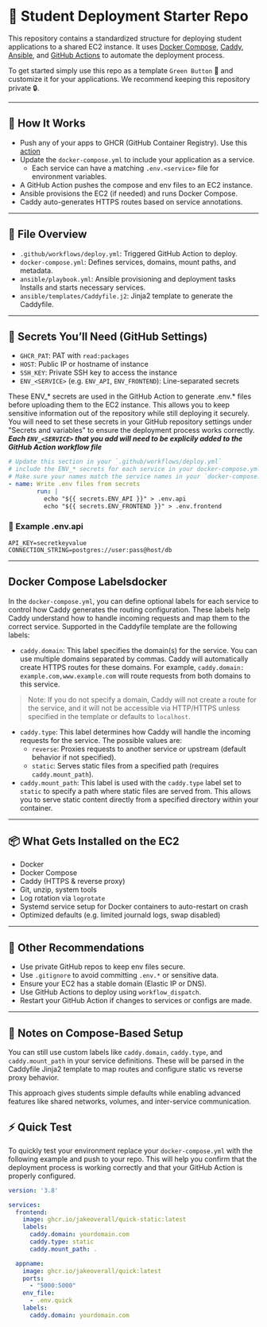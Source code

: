 # 🐳 Student Deployment Starter Repo

This repository contains a standardized structure for deploying student applications to a shared EC2 instance. It uses [Docker Compose](https://docs.docker.com/compose/), [Caddy](https://caddyserver.com/), [Ansible](https://docs.ansible.com/), and [GitHub Actions](https://docs.github.com/en/actions) to automate the deployment process.

To get started simply use this repo as a template `Green Button` 👀 and customize it for your applications. We recommend keeping this repository private 🔒. 

---

## 🚀 How It Works

- Push any of your apps to GHCR (GitHub Container Registry). Use this [action](https://github.com/codeworks-templates/ghcr_trigger)
- Update the `docker-compose.yml` to include your application as a service.
   - Each service can have a matching `.env.<service>` file for environment variables.
- A GitHub Action pushes the compose and env files to an EC2 instance.
- Ansible provisions the EC2 (if needed) and runs Docker Compose.
- Caddy auto-generates HTTPS routes based on service annotations.

---

## 🧾 File Overview

- `.github/workflows/deploy.yml`: Triggered GitHub Action to deploy.
- `docker-compose.yml`: Defines services, domains, mount paths, and metadata.
- `ansible/playbook.yml`: Ansible provisioning and deployment tasks Installs and starts necessary services.
- `ansible/templates/Caddyfile.j2`: Jinja2 template to generate the Caddyfile.

---

## 🔐 Secrets You’ll Need (GitHub Settings)

- `GHCR_PAT`: PAT with `read:packages`
- `HOST`: Public IP or hostname of instance
- `SSH_KEY`: Private SSH key to access the instance
- `ENV_<SERVICE>` (e.g. `ENV_API`, `ENV_FRONTEND`): Line-separated secrets

These ENV_* secrets are used in the GitHub Action to generate .env.* files before uploading them to the EC2 instance. This allows you to keep sensitive information out of the repository while still deploying it securely. You will need to set these secrets in your GitHub repository settings under "Secrets and variables" to ensure the deployment process works correctly. ***Each `ENV_<SERVICE>` that you add will need to be explicily added to the GitHub Action workflow file***


```yml
# Update this section in your `.github/workflows/deploy.yml` 
# include the ENV_* secrets for each service in your docker-compose.yml.
# Make sure your names match the service names in your `docker-compose.yml` file.
- name: Write .env files from secrets
        run: |
          echo "${{ secrets.ENV_API }}" > .env.api
          echo "${{ secrets.ENV_FRONTEND }}" > .env.frontend
```

### 🧪 Example .env.api

```env
API_KEY=secretkeyvalue
CONNECTION_STRING=postgres://user:pass@host/db
```

---

## Docker Compose Labelsdocker

In the `docker-compose.yml`, you can define optional labels for each service to control how Caddy generates the routing configuration. These labels help Caddy understand how to handle incoming requests and map them to the correct service. Supported in the Caddyfile template are the following labels:

- `caddy.domain`: This label specifies the domain(s) for the service. You can use multiple domains separated by commas. Caddy will automatically create HTTPS routes for these domains. For example, `caddy.domain: example.com,www.example.com` will route requests from both domains to this service.
> Note: If you do not specify a domain, Caddy will not create a route for the service, and it will not be accessible via HTTP/HTTPS unless specified in the template or defaults to `localhost`.

- `caddy.type`: This label determines how Caddy will handle the incoming requests for the service. The possible values are:
  - `reverse`: Proxies requests to another service or upstream (default behavior if not specified).
  - `static`: Serves static files from a specified path (requires `caddy.mount_path`).
- `caddy.mount_path`: This label is used with the `caddy.type` label set to `static` to specify a path where static files are served from. This allows you to serve static content directly from a specified directory within your container.


---

## 📦 What Gets Installed on the EC2

- Docker
- Docker Compose
- Caddy (HTTPS & reverse proxy)
- Git, unzip, system tools
- Log rotation via `logrotate`
- Systemd service setup for Docker containers to auto-restart on crash
- Optimized defaults (e.g. limited journald logs, swap disabled)

---

## 🔧 Other Recommendations

- Use private GitHub repos to keep env files secure.
- Use `.gitignore` to avoid committing `.env.*` or sensitive data.
- Ensure your EC2 has a stable domain (Elastic IP or DNS).
- Use GitHub Actions to deploy using `workflow_dispatch`.
- Restart your GitHub Action if changes to services or configs are made.

---

## 🧠 Notes on Compose-Based Setup

You can still use custom labels like `caddy.domain`, `caddy.type`, and `caddy.mount_path` in your service definitions. These will be parsed in the Caddyfile Jinja2 template to map routes and configure static vs reverse proxy behavior.

This approach gives students simple defaults while enabling advanced features like shared networks, volumes, and inter-service communication.



## ⚡ Quick Test

To quickly test your environment replace your `docker-compose.yml` with the following example and push to your repo. This will help you confirm that the deployment process is working correctly and that your GitHub Action is properly configured.

```yaml
version: '3.8'

services:
  frontend:
    image: ghcr.io/jakeoverall/quick-static:latest
    labels:
      caddy.domain: yourdomain.com
      caddy.type: static
      caddy.mount_path: .

  appname:
    image: ghcr.io/jakeoverall/quick:latest
    ports: 
      - "5000:5000"
    env_file:
      - .env.quick 
    labels:
      caddy.domain: yourdomain.com
```
